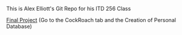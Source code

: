This is Alex Elliott's Git Repo for his ITD 256 Class

[Final Project]([https://github.com/aelliott26/ITD256/blob/main/Notes/3Queries.md](https://aelliott26.github.io/ITD256Portfolio/))
(Go to the CockRoach tab and the Creation of Personal Database)
